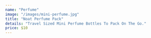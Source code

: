 ```yaml
---
name: "Perfume"
image: "/images/mini-perfume.jpg"
title: "Noat Perfume Pack"
details: "Travel Sized Mini Perfume Bottles To Pack On The Go."
price: $10
---
```

